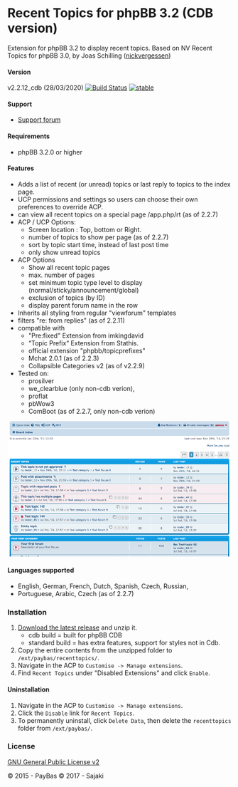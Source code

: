 Recent Topics for phpBB 3.2 (CDB version)
==========

Extension for phpBB 3.2 to display recent topics.
Based on NV Recent Topics for phpBB 3.0, by Joas Schilling ([nickvergessen](https://github.com/nickvergessen))

#### Version
v2.2.12_cdb (28/03/2020) [![Build Status](https://travis-ci.org/Sajaki/RecentTopics.svg?branch=develop32)](https://travis-ci.org/Sajaki/RecentTopics)
[![stable](http://badges.github.io/stability-badges/dist/stable.svg)](http://github.com/badges/stability-badges)
    
#### Support
- [Support forum](https://www.avathar.be/forum/viewforum.php?f=65)

#### Requirements
- phpBB 3.2.0 or higher

#### Features
- Adds a list of recent (or unread) topics or last reply to topics to the index page.
- UCP permissions and settings so users can choose their own preferences to override ACP.
- can view all recent topics on a special page /app.php/rt (as of 2.2.7)
- ACP / UCP Options:
  - Screen location : Top, bottom or Right.
  - number of topics to show per page  (as of 2.2.7)
  - sort by topic start time, instead of last post time
  - only show unread topics
- ACP Options  
  - Show all recent topic pages
  - max. number of pages
  - set minimum topic type level to display (normal/sticky/announcement/global)
  - exclusion of topics (by ID)
  - display parent forum name in the row
- Inherits all styling from regular "viewforum" templates
- filters "re: from replies" (as of 2.2.11)
- compatible with 
   - "Pre:fixed" Extension from imkingdavid 
   - “Topic Prefix“ Extension from Stathis.
   - official extension "phpbb/topicprefixes"
   - Mchat 2.0.1 (as of 2.2.3)  
   - Collapsible Categories v2 (as of v2.2.9)
- Tested on:
  - prosilver  
  - we_clearblue (only non-cdb verion), 
  - proflat 
  - pbWow3
  - ComBoot (as of 2.2.7, only non-cdb verion)

![Screenshot](screenshot.png)

#### Languages supported
- English, German, French, Dutch, Spanish, Czech, Russian, 
- Portuguese, Arabic, Czech (as of 2.2.7) 
  
### Installation
1. [Download the latest release](https://www.avathar.be/forum/app.php/dlext/?view=detail&df_id=35) and unzip it.
    - cdb build = built for phpBB CDB
    - standard build = has extra features, support for styles not in Cdb.
2. Copy the entire contents from the unzipped folder to `/ext/paybas/recenttopics/`.
3. Navigate in the ACP to `Customise -> Manage extensions`.
4. Find `Recent Topics` under "Disabled Extensions" and click `Enable`.

#### Uninstallation
1. Navigate in the ACP to `Customise -> Manage extensions`.
2. Click the `Disable` link for `Recent Topics`.
3. To permanently uninstall, click `Delete Data`, then delete the `recenttopics` folder from `/ext/paybas/`.

### License
[GNU General Public License v2](http://opensource.org/licenses/GPL-2.0)

© 2015 - PayBas
© 2017 - Sajaki


